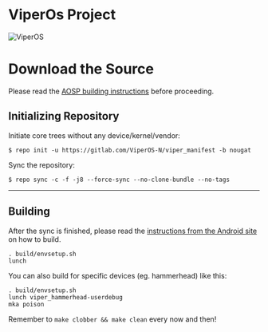 ViperOs Project
===============

![ViperOS](http://i.imgur.com/bwSVDSV.png)

Download the Source
===================

Please read the [AOSP building instructions](http://source.android.com/source/index.html) before proceeding.

Initializing Repository
-----------------------

Initiate core trees without any device/kernel/vendor:

    $ repo init -u https://gitlab.com/ViperOS-N/viper_manifest -b nougat

Sync the repository:

    $ repo sync -c -f -j8 --force-sync --no-clone-bundle --no-tags

***

Building
--------

After the sync is finished, please read the [instructions from the Android site](http://s.android.com/source/building.html) on how to build.

    . build/envsetup.sh
    lunch

You can also build for specific devices (eg. hammerhead) like this:

    . build/envsetup.sh
    lunch viper_hammerhead-userdebug
    mka poison

Remember to `make clobber && make clean` every now and then!

